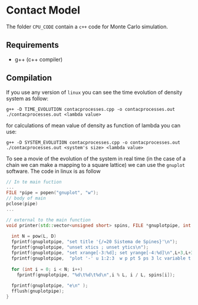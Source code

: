 # Contact Model
The folder ```CPU_CODE``` contain a ```c++``` code for Monte Carlo simulation.
## Requirements
- g++ (c++ compiler)
## Compilation
If you use any version of ```linux``` you can see the time evolution of density system as follow:
```
g++ -D TIME_EVOLUTION contacprocesses.cpp -o contacprocesses.out
./contacprocesses.out <lambda value>
```
for calculations of mean value of density as function of lambda you can use:
```
g++ -D SYSTEM_EVOLUTION contacprocesses.cpp -o contacprocesses.out
./contacprocesses.out <system's size> <lambda value>
```
To see a movie of the evolution of the system in real time (in the case of a chain we can make a mapping to a square lattice) we can use the ```gnuplot``` software. The code in linux is as follow
```c++
// In te main fuction
...
FILE *pipe = popen("gnuplot", "w");
// body of main
pclose(pipe)
...

// external to the main function
void printer(std::vector<unsigned short> spins, FILE *gnuplotpipe, int L) {      
  
  int N = pow(L, D)
  fprintf(gnuplotpipe, "set title '{/=20 Sistema de Spines}'\n");
  fprintf(gnuplotpipe, "unset xtics ; unset ytics\n");
  fprintf(gnuplotpipe, "set xrange[-3:%d]; set yrange[-4:%d]\n",L+3,L+3);
  fprintf(gnuplotpipe,  "plot '-' u 1:2:3  w p pt 5 ps 3 lc variable t ''\n");
   
  for (int i = 0; i < N; i++)
  	fprintf(gnuplotpipe, "%d\t%d\t%d\n",i % L, i / L, spins[i]);
  
  fprintf(gnuplotpipe, "e\n" );
  fflush(gnuplotpipe);
}
```
